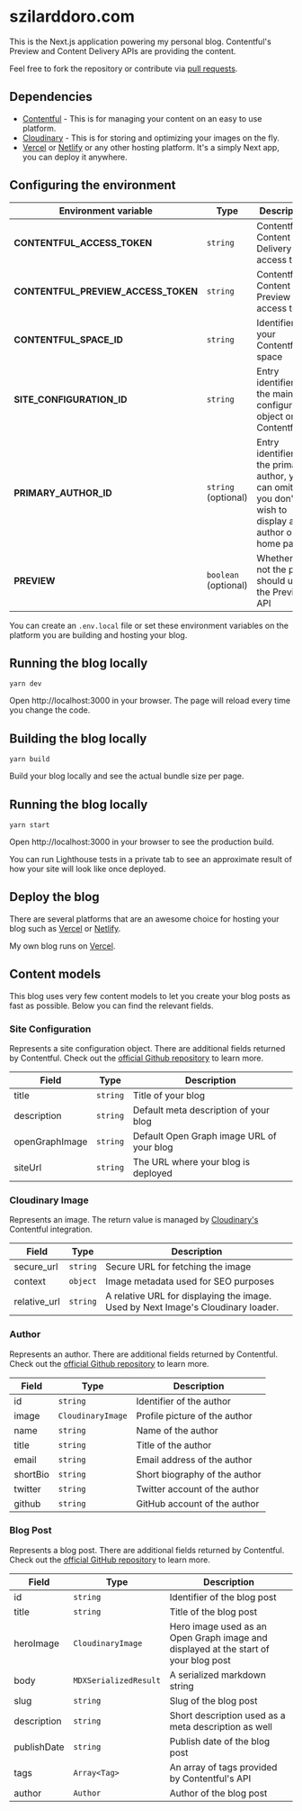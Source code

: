 # szilarddoro.com

This is the Next.js application powering my personal blog. Contentful's Preview
and Content Delivery APIs are providing the content.

Feel free to fork the repository or contribute via
[pull requests](https://github.com/szilarddoro/szilarddoro-blog/pulls).

## Dependencies

- [Contentful](https://contentful.com) - This is for managing your content on an
  easy to use platform.
- [Cloudinary](https://cloudinary.com) - This is for storing and optimizing your
  images on the fly.
- [Vercel](https://vercel.com) or [Netlify](https://netlify.com) or any other
  hosting platform. It's a simply Next app, you can deploy it anywhere.

## Configuring the environment

| Environment variable                | Type                 | Description                                                                                                   |
| ----------------------------------- | -------------------- | ------------------------------------------------------------------------------------------------------------- |
| **CONTENTFUL_ACCESS_TOKEN**         | `string`             | Contentful's Content Delivery API access token                                                                |
| **CONTENTFUL_PREVIEW_ACCESS_TOKEN** | `string`             | Contentful's Content Preview API access token                                                                 |
| **CONTENTFUL_SPACE_ID**             | `string`             | Identifier of your Contentful's space                                                                         |
| **SITE_CONFIGURATION_ID**           | `string`             | Entry identifier of the main site configuration object on Contentful                                          |
| **PRIMARY_AUTHOR_ID**               | `string` (optional)  | Entry identifier of the primary author, you can omit if you don't wish to display any author on the home page |
| **PREVIEW**                         | `boolean` (optional) | Whether or not the page should use the Preview API                                                            |

You can create an `.env.local` file or set these environment variables on the
platform you are building and hosting your blog.

## Running the blog locally

`yarn dev`

Open http://localhost:3000 in your browser. The page will reload every time you
change the code.

## Building the blog locally

`yarn build`

Build your blog locally and see the actual bundle size per page.

## Running the blog locally

`yarn start`

Open http://localhost:3000 in your browser to see the production build.

You can run Lighthouse tests in a private tab to see an approximate result of
how your site will look like once deployed.

## Deploy the blog

There are several platforms that are an awesome choice for hosting your blog
such as [Vercel](https://vercel.com) or [Netlify](https://netlify.com).

My own blog runs on [Vercel](https://vercel.com).

## Content models

This blog uses very few content models to let you create your blog posts as fast
as possible. Below you can find the relevant fields.

### Site Configuration

Represents a site configuration object. There are additional fields returned by
Contentful. Check out the
[official Github repository](https://github.com/contentful/contentful.js) to
learn more.

| Field          | Type     | Description                               |
| -------------- | -------- | ----------------------------------------- |
| title          | `string` | Title of your blog                        |
| description    | `string` | Default meta description of your blog     |
| openGraphImage | `string` | Default Open Graph image URL of your blog |
| siteUrl        | `string` | The URL where your blog is deployed       |

### Cloudinary Image

Represents an image. The return value is managed by
[Cloudinary's](http://cloudinary.com) Contentful integration.

| Field        | Type     | Description                                                                      |
| ------------ | -------- | -------------------------------------------------------------------------------- |
| secure_url   | `string` | Secure URL for fetching the image                                                |
| context      | `object` | Image metadata used for SEO purposes                                             |
| relative_url | `string` | A relative URL for displaying the image. Used by Next Image's Cloudinary loader. |

### Author

Represents an author. There are additional fields returned by Contentful. Check
out the
[official Github repository](https://github.com/contentful/contentful.js) to
learn more.

| Field    | Type              | Description                   |
| -------- | ----------------- | ----------------------------- |
| id       | `string`          | Identifier of the author      |
| image    | `CloudinaryImage` | Profile picture of the author |
| name     | `string`          | Name of the author            |
| title    | `string`          | Title of the author           |
| email    | `string`          | Email address of the author   |
| shortBio | `string`          | Short biography of the author |
| twitter  | `string`          | Twitter account of the author |
| github   | `string`          | GitHub account of the author  |

### Blog Post

Represents a blog post. There are additional fields returned by Contentful.
Check out the
[official GitHub repository](https://github.com/contentful/contentful.js) to
learn more.

| Field       | Type                  | Description                                                                         |
| ----------- | --------------------- | ----------------------------------------------------------------------------------- |
| id          | `string`              | Identifier of the blog post                                                         |
| title       | `string`              | Title of the blog post                                                              |
| heroImage   | `CloudinaryImage`     | Hero image used as an Open Graph image and displayed at the start of your blog post |
| body        | `MDXSerializedResult` | A serialized markdown string                                                        |
| slug        | `string`              | Slug of the blog post                                                               |
| description | `string`              | Short description used as a meta description as well                                |
| publishDate | `string`              | Publish date of the blog post                                                       |
| tags        | `Array<Tag>`          | An array of tags provided by Contentful's API                                       |
| author      | `Author`              | Author of the blog post                                                             |
